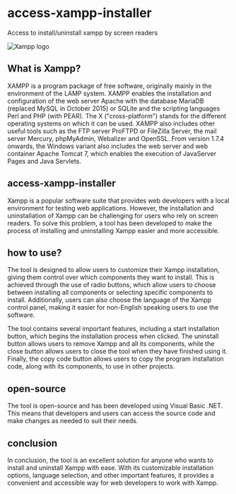 # access-xampp-installer
Access to install/uninstall xampp by screen readers

![Xampp logo](https://github.com/tecwindow/access-xampp-installer/imgxampp.png)

## What is Xampp?
XAMPP is a program package of free software, originally mainly in the environment of the LAMP system. XAMPP enables the installation and configuration of the web server Apache with the database MariaDB (replaced MySQL in October 2015) or SQLite and the scripting languages ​​Perl and PHP (with PEAR). The X ("cross-platform") stands for the different operating systems on which it can be used. XAMPP also includes other useful tools such as the FTP server ProFTPD or FileZilla Server, the mail server Mercury, phpMyAdmin, Webalizer and OpenSSL. From version 1.7.4 onwards, the Windows variant also includes the web server and web container Apache Tomcat 7, which enables the execution of JavaServer Pages and Java Servlets.

## access-xampp-installer
Xampp is a popular software suite that provides web developers with a local environment for testing web applications. However, the installation and uninstallation of Xampp can be challenging for users who rely on screen readers. To solve this problem, a tool has been developed to make the process of installing and uninstalling Xampp easier and more accessible.

## how to use?
The tool is designed to allow users to customize their Xampp installation, giving them control over which components they want to install. This is achieved through the use of radio buttons, which allow users to choose between installing all components or selecting specific components to install. Additionally, users can also choose the language of the Xampp control panel, making it easier for non-English speaking users to use the software.

The tool contains several important features, including a start installation button, which begins the installation process when clicked. The uninstall button allows users to remove Xampp and all its components, while the close button allows users to close the tool when they have finished using it. Finally, the copy code button allows users to copy the program installation code, along with its components, to use in other projects.

## open-source
The tool is open-source and has been developed using Visual Basic .NET. This means that developers and users can access the source code and make changes as needed to suit their needs.

## conclusion
In conclusion, the tool is an excellent solution for anyone who wants to install and uninstall Xampp with ease. With its customizable installation options, language selection, and other important features, it provides a convenient and accessible way for web developers to work with Xampp.